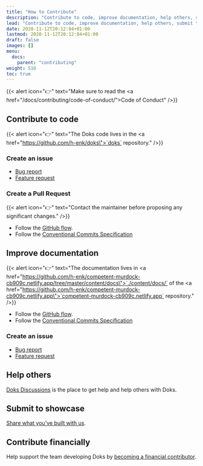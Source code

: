 ```yaml
---
title: "How to Contribute"
description: "Contribute to code, improve documentation, help others, submit to showcase, and contribute financially."
lead: "Contribute to code, improve documentation, help others, submit to showcase, and contribute financially."
date: 2020-11-12T20:12:04+01:00
lastmod: 2020-11-12T20:12:04+01:00
draft: false
images: []
menu:
  docs:
    parent: "contributing"
weight: 510
toc: true
---
```


{{< alert icon="👉" text="Make sure to read the <a href=\"/docs/contributing/code-of-conduct/\">Code of Conduct</a>" />}}

## Contribute to code

{{< alert icon="👉" text="The Doks code lives in the <a href=\"https://github.com/h-enk/doks\">`doks` repository</a>." />}}

### Create an issue

- [Bug report](https://github.com/h-enk/doks/issues/new?template=bug-report---.md)
- [Feature request](https://github.com/h-enk/doks/issues/new?template=feature-request---.md)

### Create a Pull Request

{{< alert icon="👉" text="Contact the maintainer before proposing any significant changes." />}}

- Follow the [GitHub flow](https://guides.github.com/introduction/flow/).
- Follow the [Conventional Commits Specification](https://www.conventionalcommits.org/en/v1.0.0/)

## Improve documentation

{{< alert icon="👉" text="The documentation lives in <a href=\"https://github.com/h-enk/competent-murdock-cb909c.netlify.app/tree/master/content/docs\">`./content/docs/`</a> of the <a href=\"https://github.com/h-enk/competent-murdock-cb909c.netlify.app\">`competent-murdock-cb909c.netlify.app` repository</a>." />}}

- Follow the [GitHub flow](https://guides.github.com/introduction/flow/).
- Follow the [Conventional Commits Specification](https://www.conventionalcommits.org/en/v1.0.0/)

### Create an issue

- [Bug report](https://github.com/h-enk/competent-murdock-cb909c.netlify.app/issues/new?template=bug-report---.md)
- [Feature request](https://github.com/h-enk/competent-murdock-cb909c.netlify.app/issues/new?template=feature-request---.md)

## Help others

[Doks Discussions](https://github.com/h-enk/doks/discussions) is the place to get help and help others with Doks.

## Submit to showcase

[Share what you’ve built with us](https://github.com/h-enk/doks/discussions?discussions_q=category%3A%22Show+and+tell%22).

## Contribute financially

Help support the team developing Doks by [becoming a financial contributor](/docs/contributing/financial-contributions/).
